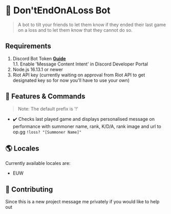 # 🤖 Don'tEndOnALoss Bot

> A bot to tilt your friends to let them know if they ended their last game on a loss and to let them know that they cannot do so.

## Requirements

1. Discord Bot Token **[Guide](https://discordjs.guide/preparations/setting-up-a-bot-application.html#creating-your-bot)**  
   1.1. Enable 'Message Content Intent' in Discord Developer Portal
2. Node.js 16.13.1 or newer
3. Riot API key (currently waiting on approval from Riot API to get designated key so for now you'll have to use your own)

## 📝 Features & Commands

> Note: The default prefix is '!'

- ✔️ Checks last played game and displays personalised message on performance with summoner name, rank, K/D/A, rank image and url to op.gg
`!loss? "[Summoner Name]"`

## 🌎 Locales

Currently available locales are:
- EUW

## 🤝 Contributing
Since this is a new project message me privately if you would like to help out
